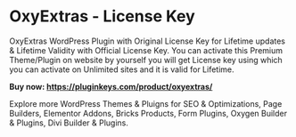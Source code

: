 # OxyExtras - License Key
OxyExtras WordPress Plugin with Original License Key for Lifetime updates & Lifetime Validity with Official License Key. You can activate this Premium Theme/Plugin on website by yourself you will get License key using which you can activate on Unlimited sites and it is valid for Lifetime.

**Buy now: https://pluginkeys.com/product/oxyextras/**

Explore more WordPress Themes & Pluigns for SEO & Optimizations, Page Builders, Elementor Addons, Bricks Products, Form Plugins, Oxygen Builder & Plugins, Divi Builder & Plugins.

